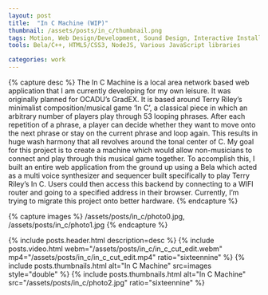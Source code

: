 ```yaml
---
layout: post
title:  "In C Machine (WIP)"
thumbnail: /assets/posts/in_c/thumbnail.png
tags: Motion, Web Design/Development, Sound Design, Interactive Installation
tools: Bela/C++, HTML5/CSS3, NodeJS, Various JavaScript libraries

categories: work
---
```


{% capture desc %}
The In C Machine is a local area network based web application that I am currently developing for my own leisure. It was originally planned for OCADU’s GradEX. It is based around Terry Riley’s minimalist composition/musical game ‘In C’, a classical piece in which an arbitrary number of players play through 53 looping phrases. After each repetition of a phrase, a player can decide whether they want to move onto the next phrase or stay on the current phrase and loop again. This results in huge wash harmony that all revolves around the tonal center of C. My goal for this project is to create a machine which would allow non-musicians to connect and play through this musical game together. To accomplish this, I built an entire web application from the ground up using a Bela which acted as a multi voice synthesizer and sequencer built specifically to play Terry Riley’s In C. Users could then access this backend by connecting to a WIFI router and going to a specified address in their browser. Currently, I’m trying to migrate this project onto better hardware.
{% endcapture %}

{% capture images %}
/assets/posts/in_c/photo0.jpg,
/assets/posts/in_c/photo1.jpg
{% endcapture %}

{% include posts.header.html description=desc %}
{% include posts.video.html
webm="/assets/posts/in_c/in_c_cut_edit.webm"
mp4="/assets/posts/in_c/in_c_cut_edit.mp4"
ratio="sixteennine" %}
{% include posts.thumbnails.html
alt="In C Machine" src=images style="double" %}
{% include posts.thumbnails.html
alt="In C Machine" src="/assets/posts/in_c/photo2.jpg" ratio="sixteennine" %}